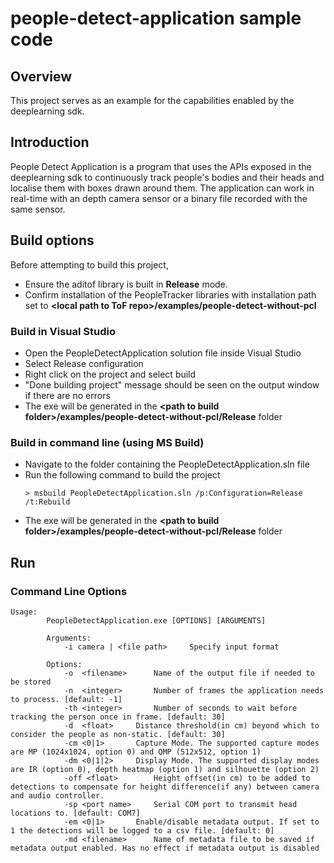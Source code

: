 # people-detect-application sample code

## Overview

This project serves as an example for the capabilities enabled by the deeplearning sdk.

## Introduction

People Detect Application is a program that uses the APIs exposed in the deeplearning sdk to continuously track people's bodies and their heads and localise them with boxes drawn around them. The application can work in real-time with an depth camera sensor or a binary file recorded with the same sensor.

## Build options

Before attempting to build this project, 
* Ensure the aditof library is built in **Release** mode.
* Confirm installation of the PeopleTracker libraries with installation path set to **\<local path to ToF repo\>/examples/people-detect-without-pcl**
	
### Build in Visual Studio

* Open the PeopleDetectApplication solution file inside Visual Studio 
* Select Release configuration
* Right click on the project and select build
* "Done building project" message should be seen on the output window if there are no errors
* The exe will be generated in the **\<path to build folder\>/examples/people-detect-without-pcl/Release** folder

### Build in command line (using MS Build)

* Navigate to the folder containing the PeopleDetectApplication.sln file
* Run the following command to build the project
	```
	> msbuild PeopleDetectApplication.sln /p:Configuration=Release /t:Rebuild
	```
* The exe will be generated in the **\<path to build folder\>/examples/people-detect-without-pcl/Release** folder

## Run

### Command Line Options

```
Usage:
		PeopleDetectApplication.exe [OPTIONS] [ARGUMENTS]
		
		Arguments:
			-i camera | <file path>		Specify input format
			
		Options:
			-o  <filename>		Name of the output file if needed to be stored
			-n  <integer>		Number of frames the application needs to process. [default: -1]
			-th <integer>		Number of seconds to wait before tracking the person once in frame. [default: 30]
			-d  <float>		Distance threshold(in cm) beyond which to consider the people as non-static. [default: 30]
			-cm <0|1>		Capture Mode. The supported capture modes are MP (1024x1024, option 0) and QMP (512x512, option 1)
			-dm <0|1|2>		Display Mode. The supported display modes are IR (option 0), depth heatmap (option 1) and silhouette (option 2)
			-off <float>		Height offset(in cm) to be added to detections to compensate for height difference(if any) between camera and audio controller.
			-sp <port name>		Serial COM port to transmit head locations to. [default: COM7]
			-em <0|1>		Enable/disable metadata output. If set to 1 the detections will be logged to a csv file. [default: 0]
			-md <filename>		Name of metadata file to be saved if metadata output enabled. Has no effect if metadata output is disabled
```